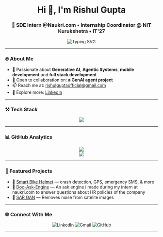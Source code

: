 <h1 align="center">Hi 👋, I'm Rishul Gupta</h1>
<h3 align="center">🚀 SDE Intern @Naukri.com • Internship Coordinator @ NIT Kurukshetra • IT'27</h3>

<p align="center">
  <img src="https://readme-typing-svg.herokuapp.com?font=Fira+Code&size=26&pause=1000&color=D99CA3&center=true&width=850&lines=Full-Stack+Gen+AI+Engineer;Android+%7C+Spring+Boot+%7C+LLMs+%7C+LangChain;Building+Agentic+AI+Apps+for+Web+and+Mobile+🚀+++" alt="Typing SVG" />
</p>


---

### 🔥 About Me
- 🧠 Passionate about **Generative AI**, **Agentic Systems**, **mobile development** and **full stack development**
- 🤝 Open to collaboration on: **a GenAI agent project**
- 📫 Reach me at: [rishulguptaofficial@gmail.com](mailto:rishulguptaofficial@gmail.com)
- 💼 Explore more: [LinkedIn](https://www.linkedin.com/in/rishul-gupta-7a0750299)

---

### ⚒️ Tech Stack
<p align="center">
  <img src="https://skillicons.dev/icons?i=cpp,java,kotlin,py,js,html,css,nodejs,react,androidstudio,figma,tailwind,git,github,mysql,postgres,firebase,docker,kubernetes,tensorflow,pytorch,flask,django,spring,azure,vscode,linux" />
</p>

---

### 📊 GitHub Analytics

<div align="center">
  
  ![](https://nirzak-streak-stats.vercel.app/?user=RishulGupta&theme=date_night&hide_border=false)
  <br>
  ![](https://github-readme-stats.vercel.app/api/top-langs/?username=RishulGupta&theme=date_night&hide_border=false&include_all_commits=true&count_private=false&layout=compact)


</div>


---

### 🚀 Featured Projects
- 🔹 [Smart Bike Helmet](https://github.com/rishulgupta/Smart-Bike-Helmet) — crash detection, GPS, emergency SMS, & more  
- 🔹 [Doc-Ask-Engine](https://github.com/RishulGupta/Doc-Ask-Engine-MCP) — An ask engine i made during my intern at naukri.com to answer questions about HR policies of the company
- 🔹 [SAR GAN](https://github.com/RishulGupta/SIH-2024) — Removes noise from satelite images 

---

### 🌐 Connect With Me
<p align="center">
  <a href="https://linkedin.com/in/rishul-gupta-7a0750299" target="_blank">
    <img alt="LinkedIn" src="https://img.shields.io/badge/LinkedIn-%230077B5.svg?style=for-the-badge&logo=linkedin&logoColor=white"/>
  </a>
  <a href="mailto:rishulguptaofficial@gmail.com">
    <img alt="Gmail" src="https://img.shields.io/badge/Gmail-D14836?style=for-the-badge&logo=gmail&logoColor=white"/>
  </a>
  <a href="https://github.com/rishulgupta">
    <img alt="GitHub" src="https://img.shields.io/badge/GitHub-100000?style=for-the-badge&logo=github&logoColor=white"/>
  </a>
</p>

---
